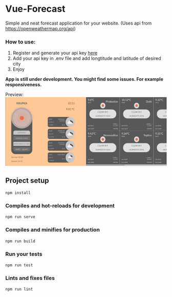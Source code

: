 # Vue-Forecast
Simple and neat forecast application for your website. (Uses api from https://openweathermap.org/api)

### How to use:

1. Register and generate your api key [here](https://openweathermap.org/)
2. Add your api key in .env file and add longtitude and latitude of desired city
3. Enjoy

**App is still under development. You might find some issues. For example responsiveness.**

Preview: 
![Preview](https://github.com/Poselsky/Vue-Forecast/blob/master/Example.PNG "How app should look like.")

## Project setup
```
npm install
```

### Compiles and hot-reloads for development
```
npm run serve
```

### Compiles and minifies for production
```
npm run build
```

### Run your tests
```
npm run test
```

### Lints and fixes files
```
npm run lint
```

